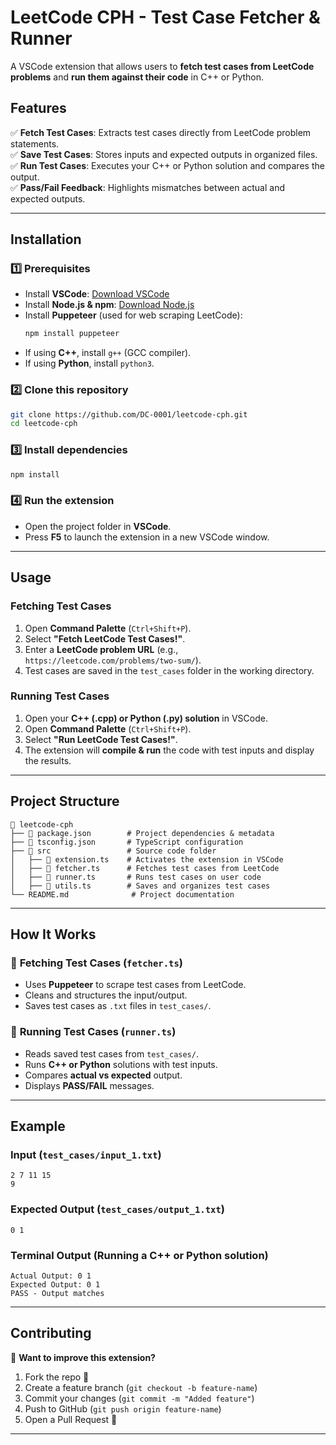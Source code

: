 # **LeetCode CPH - Test Case Fetcher & Runner**  

A VSCode extension that allows users to **fetch test cases from LeetCode problems** and **run them against their code** in C++ or Python.  

## **Features**  
✅ **Fetch Test Cases**: Extracts test cases directly from LeetCode problem statements.  
✅ **Save Test Cases**: Stores inputs and expected outputs in organized files.  
✅ **Run Test Cases**: Executes your C++ or Python solution and compares the output.  
✅ **Pass/Fail Feedback**: Highlights mismatches between actual and expected outputs.  

---

## **Installation**  
### 1️⃣ **Prerequisites**  
- Install **VSCode**: [Download VSCode](https://code.visualstudio.com/)  
- Install **Node.js & npm**: [Download Node.js](https://nodejs.org/)  
- Install **Puppeteer** (used for web scraping LeetCode):  
  ```bash
  npm install puppeteer
  ```
- If using **C++**, install `g++` (GCC compiler).  
- If using **Python**, install `python3`.  

### 2️⃣ **Clone this repository**  
```bash
git clone https://github.com/DC-0001/leetcode-cph.git
cd leetcode-cph
```

### 3️⃣ **Install dependencies**  
```bash
npm install
```

### 4️⃣ **Run the extension**  
- Open the project folder in **VSCode**.  
- Press **F5** to launch the extension in a new VSCode window.  

---

## **Usage**  
### **Fetching Test Cases**  
1. Open **Command Palette** (`Ctrl+Shift+P`).  
2. Select **"Fetch LeetCode Test Cases!"**.  
3. Enter a **LeetCode problem URL** (e.g., `https://leetcode.com/problems/two-sum/`).  
4. Test cases are saved in the `test_cases` folder in the working directory.

### **Running Test Cases**  
1. Open your **C++ (.cpp) or Python (.py) solution** in VSCode.  
2. Open **Command Palette** (`Ctrl+Shift+P`).  
3. Select **"Run LeetCode Test Cases!"**.  
4. The extension will **compile & run** the code with test inputs and display the results.

---

## **Project Structure**  
```
📂 leetcode-cph
├── 📄 package.json        # Project dependencies & metadata
├── 📄 tsconfig.json       # TypeScript configuration
├── 📂 src                 # Source code folder
│   ├── 📄 extension.ts    # Activates the extension in VSCode
│   ├── 📄 fetcher.ts      # Fetches test cases from LeetCode
│   ├── 📄 runner.ts       # Runs test cases on user code
│   ├── 📄 utils.ts        # Saves and organizes test cases
└── README.md              # Project documentation
```

---

## **How It Works**  
### 🔹 **Fetching Test Cases (`fetcher.ts`)**  
- Uses **Puppeteer** to scrape test cases from LeetCode.  
- Cleans and structures the input/output.  
- Saves test cases as `.txt` files in `test_cases/`.

### 🔹 **Running Test Cases (`runner.ts`)**  
- Reads saved test cases from `test_cases/`.  
- Runs **C++ or Python** solutions with test inputs.  
- Compares **actual vs expected** output.  
- Displays **PASS/FAIL** messages.

---

## **Example**  
### **Input (`test_cases/input_1.txt`)**  
```
2 7 11 15
9
```
### **Expected Output (`test_cases/output_1.txt`)**  
```
0 1
```
### **Terminal Output (Running a C++ or Python solution)**  
```
Actual Output: 0 1
Expected Output: 0 1
PASS - Output matches
```

---

## **Contributing**  
🚀 **Want to improve this extension?**  
1. Fork the repo 🍴  
2. Create a feature branch (`git checkout -b feature-name`)  
3. Commit your changes (`git commit -m "Added feature"`)  
4. Push to GitHub (`git push origin feature-name`)  
5. Open a Pull Request 📢  

--- 
